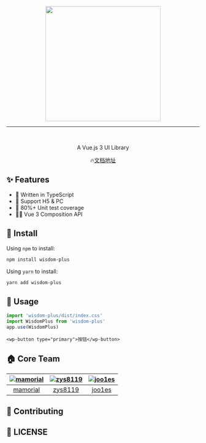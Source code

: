 <p align="center">
  <img width="300px" src="https://zjzj-oss.zhijiasoft.com/zhijia/wisdom-plus.png">
</p>
<hr>
<p align="center">
    <img src="https://img.shields.io/npm/v/wisdom-plus" alt="">
    <img src="https://img.shields.io/npm/dm/wisdom-plus" alt="">
    <img src="https://img.shields.io/badge/coverage-81%25-red" alt="">
</p>
<p align="center">A Vue.js 3 UI Library</p>
<p align="center">
    🔥<a href="https://wisdom-plus.zhijiasoft.com/static/" target="_block">文档地址</a>
</p>

## ✨ Features
- 🚀 Written in TypeScript
- 🚄 Support H5 & PC
- 🚗 80%+ Unit test coverage
- 🚴‍♀️ Vue 3 Composition API

## 🔧 Install
Using `npm` to install:

```bash
npm install wisdom-plus
```
Using `yarn` to install:

```bash
yarn add wisdom-plus
```

## 🧰 Usage

```js
import 'wisdom-plus/dist/index.css'
import WisdomPlus from 'wisdom-plus'
app.use(WisdomPlus)
```
```vue
<wp-button type="primary">按钮</wp-button>
```

## 🏠 Core Team
| [![mamorial](https://avatars.githubusercontent.com/u/26594629?v=4&s=80)](https://github.com/mamorial/) | [![zys8119](https://avatars.githubusercontent.com/u/19203342?v=4&s=80)](https://github.com/zys8119/) | [![joo1es](https://avatars.githubusercontent.com/u/76929557?v=4&s=80)](https://github.com/joo1es/) |
| :-: | :-: | :-: |
| [mamorial](https://github.com/mamorial/) | [zys8119](https://github.com/zys8119/) | [joo1es](https://github.com/joo1es/) |

## 🤝 Contributing

## 📖 LICENSE